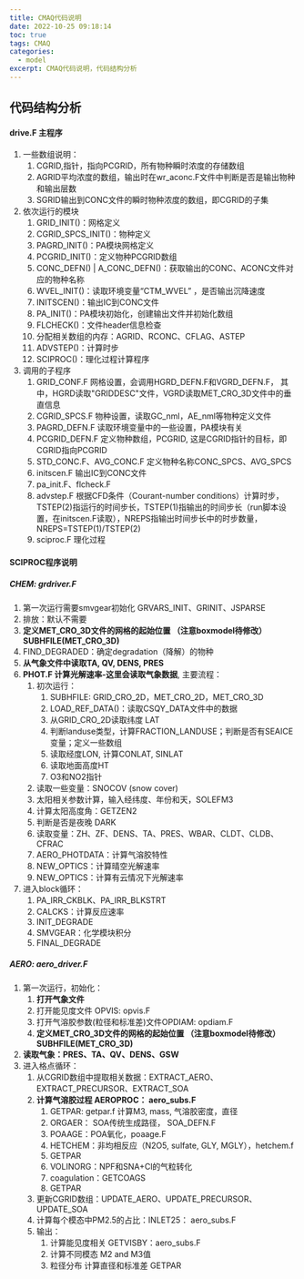 ```yaml
---
title: CMAQ代码说明
date: 2022-10-25 09:18:14
toc: true
tags: CMAQ
categories:
  - model
excerpt: CMAQ代码说明，代码结构分析
---
```




## 代码结构分析

#### drive.F 主程序

1. 一些数组说明：
   1. CGRID,指针，指向PCGRID，所有物种瞬时浓度的存储数组
   2. AGRID平均浓度的数组，输出时在wr_aconc.F文件中判断是否是输出物种和输出层数
   3. SGRID输出到CONC文件的瞬时物种浓度的数组，即CGRID的子集
2. 依次运行的模块
   1. GRID_INIT()：网格定义
   2. CGRID_SPCS_INIT()：物种定义
   3. PAGRD_INIT()：PA模块网格定义
   4. PCGRID_INIT()：定义物种PCGRID数组 
   5. CONC_DEFN() | A_CONC_DEFN()：获取输出的CONC、ACONC文件对应的物种名称
   6. WVEL_INIT()：读取环境变量“CTM_WVEL” ，是否输出沉降速度
   7. INITSCEN()：输出IC到CONC文件
   8. PA_INIT()：PA模块初始化，创建输出文件并初始化数组
   9. FLCHECK()：文件header信息检查
   10. 分配相关数组的内存：AGRID、RCONC、CFLAG、ASTEP
   11. ADVSTEP()：计算时步
   12. SCIPROC()：理化过程计算程序
3. 调用的子程序
   1. GRID_CONF.F  网格设置，会调用HGRD_DEFN.F和VGRD_DEFN.F， 其中，HGRD读取"GRIDDESC"文件，VGRD读取MET_CRO_3D文件中的垂直信息
   2. CGRID_SPCS.F 物种设置，读取GC_nml，AE_nml等物种定义文件
   3. PAGRD_DEFN.F 读取环境变量中的一些设置，PA模块有关
   4. PCGRID_DEFN.F 定义物种数组，PCGRID, 这是CGRID指针的目标，即CGRID指向PCGRID
   5. STD_CONC.F、AVG_CONC.F  定义物种名称CONC_SPCS、AVG_SPCS
   6. initscen.F 输出IC到CONC文件
   7. pa_init.F、flcheck.F
   8. advstep.F 根据CFD条件（Courant-number conditions）计算时步，TSTEP(2)指运行的时间步长，TSTEP(1)指输出的时间步长（run脚本设置，在initscen.F读取），NREPS指输出时间步长中的时步数量，NREPS=TSTEP(1)/TSTEP(2)
   9. sciproc.F 理化过程

#### SCIPROC程序说明

##### CHEM: grdriver.F

1. 第一次运行需要smvgear初始化 GRVARS_INIT、GRINIT、JSPARSE
2. 排放：默认不需要
3. **定义MET_CRO_3D文件的网格的起始位置 （注意boxmodel待修改） SUBHFILE(MET_CRO_3D)**
4. FIND_DEGRADED：确定degradation（降解）的物种
5. **从气象文件中读取TA, QV, DENS, PRES**
6. **PHOT.F 计算光解速率-这里会读取气象数据**, 主要流程：
   1. 初次运行：
      1. SUBHFILE: GRID_CRO_2D，MET_CRO_2D，MET_CRO_3D
      2. LOAD_REF_DATA()：读取CSQY_DATA文件中的数据
      3. 从GRID_CRO_2D读取纬度 LAT
      4. 判断landuse类型，计算FRACTION_LANDUSE；判断是否有SEAICE变量；定义一些数组
      5. 读取经度LON, 计算CONLAT, SINLAT
      6. 读取地面高度HT
      7. O3和NO2指针
   2. 读取一些变量：SNOCOV (snow cover)
   3. 太阳相关参数计算，输入经纬度、年份和天，SOLEFM3
   4. 计算太阳高度角：GETZEN2
   5. 判断是否是夜晚 DARK
   6. 读取变量：ZH、ZF、DENS、TA、PRES、WBAR、CLDT、CLDB、CFRAC
   7. AERO_PHOTDATA：计算气溶胶特性
   8. NEW_OPTICS：计算晴空光解速率
   9. NEW_OPTICS：计算有云情况下光解速率
7. 进入block循环：
   1. PA_IRR_CKBLK、PA_IRR_BLKSTRT
   2. CALCKS：计算反应速率
   3. INIT_DEGRADE
   4. SMVGEAR：化学模块积分
   5. FINAL_DEGRADE

##### AERO: aero_driver.F

1. 第一次运行，初始化：
   1. **打开气象文件**
   2. 打开能见度文件 OPVIS: opvis.F
   3. 打开气溶胶参数(粒径和标准差)文件OPDIAM: opdiam.F
   4. **定义MET_CRO_3D文件的网格的起始位置 （注意boxmodel待修改） SUBHFILE(MET_CRO_3D)**
2. **读取气象：PRES、TA、QV、DENS、GSW**
3. 进入格点循环：
   1. 从CGRID数组中提取相关数据：EXTRACT_AERO、EXTRACT_PRECURSOR、EXTRACT_SOA
   2. **计算气溶胶过程 AEROPROC： aero_subs.F**
      1. GETPAR: getpar.f 计算M3, mass, 气溶胶密度，直径
      2. ORGAER： SOA传统生成路径， SOA_DEFN.F
      3. POAAGE：POA氧化，poaage.F
      4. HETCHEM：非均相反应（N2O5, sulfate, GLY, MGLY），hetchem.f
      5. GETPAR
      6. VOLINORG：NPF和SNA+Cl的气粒转化
      7. coagulation：GETCOAGS
      8. GETPAR
   3. 更新CGRID数组：UPDATE_AERO、UPDATE_PRECURSOR、UPDATE_SOA
   4. 计算每个模态中PM2.5的占比：INLET25： aero_subs.F
   5. 输出：
      1. 计算能见度相关 GETVISBY：aero_subs.F
      2. 计算不同模态 M2 and M3值
      3. 粒径分布 计算直径和标准差 GETPAR
